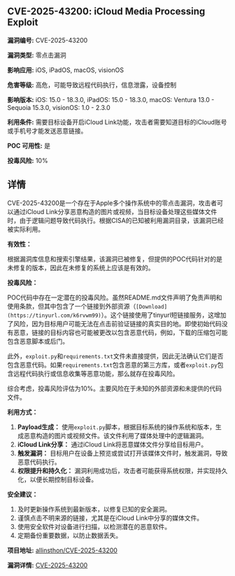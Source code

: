 ## CVE-2025-43200: iCloud Media Processing Exploit

**漏洞编号:** CVE-2025-43200

**漏洞类型:** 零点击漏洞

**影响应用:** iOS, iPadOS, macOS, visionOS

**危害等级:** 高危，可能导致远程代码执行，信息泄露，设备控制

**影响版本:** iOS: 15.0 - 18.3.0, iPadOS: 15.0 - 18.3.0, macOS: Ventura 13.0 - Sequoia 15.3.0, visionOS: 1.0 - 2.3.0

**利用条件:** 需要目标设备开启iCloud Link功能，攻击者需要知道目标的iCloud账号或手机号才能发送恶意链接。

**POC 可用性:** 是

**投毒风险:** 10%

## 详情

CVE-2025-43200是一个存在于Apple多个操作系统中的零点击漏洞，攻击者可以通过iCloud Link分享恶意构造的图片或视频，当目标设备处理这些媒体文件时，由于逻辑问题导致代码执行。根据CISA的已知被利用漏洞目录，该漏洞已经被实际利用。

**有效性：**

根据漏洞库信息和搜索引擎结果，该漏洞已被修复，但提供的POC代码针对的是未修复的版本，因此在未修复的系统上应该是有效的。

**投毒风险：**

POC代码中存在一定潜在的投毒风险。虽然README.md文件声明了免责声明和使用条款，但其中包含了一个链接到外部资源（`[Download](https://tinyurl.com/k6rvwm99)`）。这个链接使用了tinyurl短链接服务，这增加了风险，因为目标用户可能无法在点击前验证链接的真实目的地。即使初始代码没有恶意，链接的目标内容也可能被更改以包含恶意代码，例如，下载的压缩包可能包含恶意脚本或后门。

此外，`exploit.py`和`requirements.txt`文件未直接提供，因此无法确认它们是否包含恶意代码。如果`requirements.txt`包含恶意的第三方库，或者`exploit.py`包含远程代码执行或信息收集等恶意功能，那么就存在投毒风险。

综合考虑，投毒风险评估为10%。主要风险在于未知的外部资源和未提供的代码文件。

**利用方式：**

1.  **Payload生成：** 使用`exploit.py`脚本，根据目标系统的操作系统和版本，生成恶意构造的图片或视频文件。该文件利用了媒体处理中的逻辑漏洞。
2.  **iCloud Link分享：** 通过iCloud Link将恶意媒体文件分享给目标用户。
3.  **触发漏洞：** 目标用户在设备上预览或尝试打开该媒体文件时，触发漏洞，导致恶意代码执行。
4.  **权限提升和持久化：** 漏洞利用成功后，攻击者可能获得系统权限，并实现持久化，以便长期控制目标设备。

**安全建议：**

1.  及时更新操作系统到最新版本，以修复已知的安全漏洞。
2.  谨慎点击不明来源的链接，尤其是在iCloud Link中分享的媒体文件。
3.  使用安全软件对设备进行扫描，以检测潜在的恶意软件。
4.  定期备份重要数据，以防止数据丢失。

**项目地址:** [allinsthon/CVE-2025-43200](https://github.com/allinsthon/CVE-2025-43200)

**漏洞详情:** [CVE-2025-43200](https://nvd.nist.gov/vuln/detail/CVE-2025-43200)